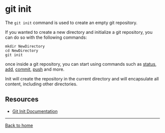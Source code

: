 # git init

The `git init` command is used to create an empty git repository.

If you wanted to create a new directory and initialize a git repository, you can do so with the following commands:
```
mkdir NewDirectory
cd NewDirectory
git init
```

once inside a git repository, you can start using commands such as
[status](./Status.md),
[add](./Add.md),
[commit](./Commit.md),
[push](./Push.md)
and more.

Init will create the repository in the current directory and will encapsulate all content, including other directories.

## Resources 

- [Git Init Documentation](https://git-scm.com/docs/git-init)

---

[Back to home](../README.md)